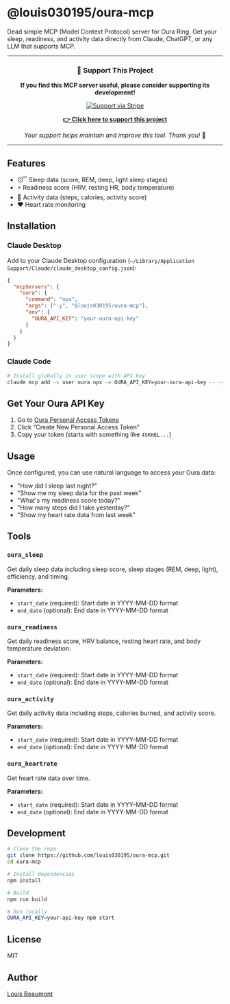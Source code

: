 # @louis030195/oura-mcp

Dead simple MCP (Model Context Protocol) server for Oura Ring. Get your sleep, readiness, and activity data directly from Claude, ChatGPT, or any LLM that supports MCP.

---

<div align="center">

### 💖 Support This Project

**If you find this MCP server useful, please consider supporting its development!**

[![Support via Stripe](https://img.shields.io/badge/Support-Stripe-635bff?style=for-the-badge&logo=stripe&logoColor=white)](https://buy.stripe.com/14A14n0eZ1wyfix9AAgA802)

[**👉 Click here to support this project**](https://buy.stripe.com/14A14n0eZ1wyfix9AAgA802)

*Your support helps maintain and improve this tool. Thank you!* 🙏

</div>

---

## Features

- 😴 Sleep data (score, REM, deep, light sleep stages)
- ⚡ Readiness score (HRV, resting HR, body temperature)
- 🏃 Activity data (steps, calories, activity score)
- ❤️ Heart rate monitoring

## Installation

### Claude Desktop

Add to your Claude Desktop configuration (`~/Library/Application Support/Claude/claude_desktop_config.json`):

```json
{
  "mcpServers": {
    "oura": {
      "command": "npx",
      "args": ["-y", "@louis030195/oura-mcp"],
      "env": {
        "OURA_API_KEY": "your-oura-api-key"
      }
    }
  }
}
```

### Claude Code

```bash
# Install globally in user scope with API key
claude mcp add -s user oura npx -e OURA_API_KEY=your-oura-api-key -- -y @louis030195/oura-mcp
```

## Get Your Oura API Key

1. Go to [Oura Personal Access Tokens](https://cloud.ouraring.com/personal-access-tokens)
2. Click "Create New Personal Access Token"
3. Copy your token (starts with something like `4SKHEL...`)

## Usage

Once configured, you can use natural language to access your Oura data:

- "How did I sleep last night?"
- "Show me my sleep data for the past week"
- "What's my readiness score today?"
- "How many steps did I take yesterday?"
- "Show my heart rate data from last week"

## Tools

### `oura_sleep`
Get daily sleep data including sleep score, sleep stages (REM, deep, light), efficiency, and timing.

**Parameters:**
- `start_date` (required): Start date in YYYY-MM-DD format
- `end_date` (optional): End date in YYYY-MM-DD format

### `oura_readiness`
Get daily readiness score, HRV balance, resting heart rate, and body temperature deviation.

**Parameters:**
- `start_date` (required): Start date in YYYY-MM-DD format
- `end_date` (optional): End date in YYYY-MM-DD format

### `oura_activity`
Get daily activity data including steps, calories burned, and activity score.

**Parameters:**
- `start_date` (required): Start date in YYYY-MM-DD format
- `end_date` (optional): End date in YYYY-MM-DD format

### `oura_heartrate`
Get heart rate data over time.

**Parameters:**
- `start_date` (required): Start date in YYYY-MM-DD format
- `end_date` (optional): End date in YYYY-MM-DD format

## Development

```bash
# Clone the repo
git clone https://github.com/louis030195/oura-mcp.git
cd oura-mcp

# Install dependencies
npm install

# Build
npm run build

# Run locally
OURA_API_KEY=your-api-key npm start
```

## License

MIT

## Author

[Louis Beaumont](https://twitter.com/louis030195)
